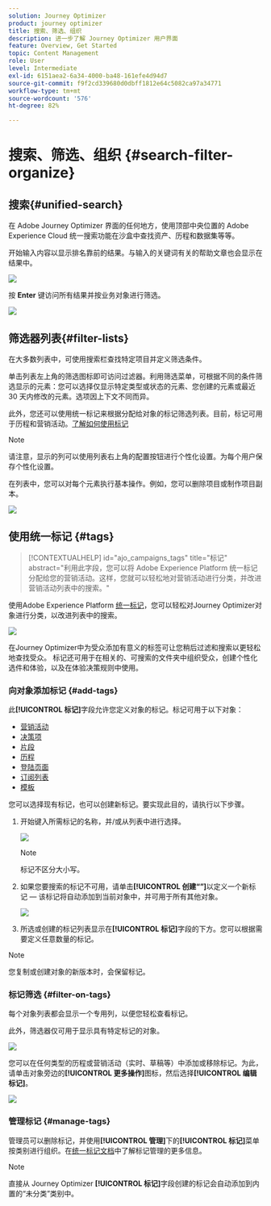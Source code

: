 ```yaml
---
solution: Journey Optimizer
product: journey optimizer
title: 搜索、筛选、组织
description: 进一步了解 Journey Optimizer 用户界面
feature: Overview, Get Started
topic: Content Management
role: User
level: Intermediate
exl-id: 6151aea2-6a34-4000-ba48-161efe4d94d7
source-git-commit: f9f2cd339680d0dbff1812e64c5082ca97a34771
workflow-type: tm+mt
source-wordcount: '576'
ht-degree: 82%

---
```


# 搜索、筛选、组织 {#search-filter-organize}

## 搜索{#unified-search}

在 Adobe Journey Optimizer 界面的任何地方，使用顶部中央位置的 Adobe Experience Cloud 统一搜索功能在沙盒中查找资产、历程和数据集等等。

开始输入内容以显示排名靠前的结果。与输入的关键词有关的帮助文章也会显示在结果中。

![](assets/unified-search.png)

按 **Enter** 键访问所有结果并按业务对象进行筛选。

![](assets/search-and-filter.png)

## 筛选器列表{#filter-lists}

在大多数列表中，可使用搜索栏查找特定项目并定义筛选条件。

单击列表左上角的筛选图标即可访问过滤器。利用筛选菜单，可根据不同的条件筛选显示的元素：您可以选择仅显示特定类型或状态的元素、您创建的元素或最近 30 天内修改的元素。选项因上下文不同而异。

此外，您还可以使用统一标记来根据分配给对象的标记筛选列表。目前，标记可用于历程和营销活动。[了解如何使用标记](#tags)

>[!NOTE]
>
>请注意，显示的列可以使用列表右上角的配置按钮进行个性化设置。为每个用户保存个性化设置。

在列表中，您可以对每个元素执行基本操作。例如，您可以删除项目或制作项目副本。

![](assets/journey4.png)

## 使用统一标记 {#tags}

>[!CONTEXTUALHELP]
>id="ajo_campaigns_tags"
>title="标记"
>abstract="利用此字段，您可以将 Adobe Experience Platform 统一标记分配给您的营销活动。这样，您就可以轻松地对营销活动进行分类，并改进营销活动列表中的搜索。"

使用Adobe Experience Platform [统一标记](https://experienceleague.adobe.com/docs/experience-platform/administrative-tags/overview.html?lang=zh-Hans)，您可以轻松对Journey Optimizer对象进行分类，以改进列表中的搜索。

![](../rn/assets/do-not-localize/campaigns-tag.gif)

在Journey Optimizer中为受众添加有意义的标签可让您稍后过滤和搜索以更轻松地查找受众。 标记还可用于在相关的、可搜索的文件夹中组织受众，创建个性化选件和体验，以及在体验决策规则中使用。

### 向对象添加标记 {#add-tags}

此&#x200B;**[!UICONTROL 标记]**&#x200B;字段允许您定义对象的标记。标记可用于以下对象：

* [营销活动](../campaigns/create-campaign.md#create)
* [决策项](../experience-decisioning/items.md)
* [片段](../content-management/fragments.md)
* [历程](../building-journeys/journey-properties.md)
* [登陆页面](../landing-pages/create-lp.md)
* [订阅列表](../landing-pages/subscription-list.md)
* [模板](../content-management/content-templates.md)

您可以选择现有标记，也可以创建新标记。要实现此目的，请执行以下步骤。

1. 开始键入所需标记的名称，并/或从列表中进行选择。

   ![](assets/tags1.png)

   >[!NOTE]
   >
   > 标记不区分大小写。

1. 如果您要搜索的标记不可用，请单击&#x200B;**[!UICONTROL 创建“”]**&#x200B;以定义一个新标记 — 该标记将自动添加到当前对象中，并可用于所有其他对象。

   ![](assets/tags4.png)

1. 所选或创建的标记列表显示在&#x200B;**[!UICONTROL 标记]**&#x200B;字段的下方。您可以根据需要定义任意数量的标记。

>[!NOTE]
> 
> 您复制或创建对象的新版本时，会保留标记。

### 标记筛选 {#filter-on-tags}

每个对象列表都会显示一个专用列，以便您轻松查看标记。

此外，筛选器仅可用于显示具有特定标记的对象。

![](assets/tags2.png)

您可以在任何类型的历程或营销活动（实时、草稿等）中添加或移除标记。为此，请单击对象旁边的&#x200B;**[!UICONTROL 更多操作]**&#x200B;图标，然后选择&#x200B;**[!UICONTROL 编辑标记]**。

![](assets/tags3.png)

### 管理标记 {#manage-tags}

管理员可以删除标记，并使用&#x200B;**[!UICONTROL 管理]**&#x200B;下的&#x200B;**[!UICONTROL 标记]**&#x200B;菜单按类别进行组织。在[统一标记文档](https://experienceleague.adobe.com/docs/experience-platform/administrative-tags/ui/managing-tags.html?lang=zh-Hans)中了解标记管理的更多信息。

>[!NOTE]
>
> 直接从 Journey Optimizer **[!UICONTROL 标记]**&#x200B;字段创建的标记会自动添加到内置的“未分类”类别中。
